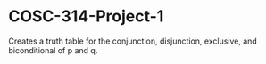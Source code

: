 # COSC-314-Project-1
Creates a truth table for the conjunction, disjunction, exclusive, and biconditional of p and q.
